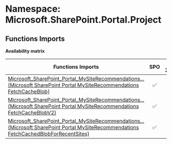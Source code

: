 # Namespace: Microsoft.SharePoint.Portal.Project

## Functions Imports

**Availability matrix**

Functions Imports | SPO | SP 2019 | SP 2016 | SP 2013
----------|:---:|:-------:|:-------:|:-------
[<span title="Microsoft_SharePoint_Portal_MySiteRecommendations_FetchCacheBlob">Microsoft_SharePoint_Portal_MySiteRecommendations...</span> (Microsoft SharePoint Portal MySiteRecommendations FetchCacheBlob)](./Functions/Microsoft_SharePoint_Portal_MySiteRecommendations_FetchCacheBlob.md) | ✅ | ✅ | ✅ | ✅
[<span title="Microsoft_SharePoint_Portal_MySiteRecommendations_FetchCacheBlobV2">Microsoft_SharePoint_Portal_MySiteRecommendations...</span> (Microsoft SharePoint Portal MySiteRecommendations FetchCacheBlobV2)](./Functions/Microsoft_SharePoint_Portal_MySiteRecommendations_FetchCacheBlobV2.md) | ✅ | ✅ | ❌ | ❌
[<span title="Microsoft_SharePoint_Portal_MySiteRecommendations_FetchCachedBlobForRecentSites">Microsoft_SharePoint_Portal_MySiteRecommendations...</span> (Microsoft SharePoint Portal MySiteRecommendations FetchCachedBlobForRecentSites)](./Functions/Microsoft_SharePoint_Portal_MySiteRecommendations_FetchCachedBlobForRecentSites.md) | ✅ | ✅ | ❌ | ❌